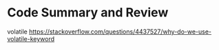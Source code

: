 # Code Summary and Review
volatile
https://stackoverflow.com/questions/4437527/why-do-we-use-volatile-keyword

